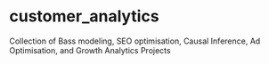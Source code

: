 # customer_analytics
Collection of Bass modeling, SEO optimisation, Causal Inference, Ad Optimisation, and Growth Analytics Projects

